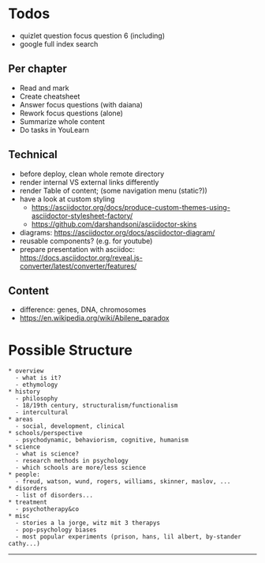 # Todos

* quizlet question focus question 6 (including)
* google full index search

## Per chapter

* Read and mark
* Create cheatsheet
* Answer focus questions (with daiana)
* Rework focus questions (alone)
* Summarize whole content
* Do tasks in YouLearn

## Technical

* before deploy, clean whole remote directory
* render internal VS external links differently
* render Table of content; (some navigation menu (static?))
* have a look at custom styling
    * https://asciidoctor.org/docs/produce-custom-themes-using-asciidoctor-stylesheet-factory/
    * https://github.com/darshandsoni/asciidoctor-skins
* diagrams: https://asciidoctor.org/docs/asciidoctor-diagram/
* reusable components? (e.g. for youtube)
* prepare presentation with asciidoc: https://docs.asciidoctor.org/reveal.js-converter/latest/converter/features/

## Content

* difference: genes, DNA, chromosomes
* https://en.wikipedia.org/wiki/Abilene_paradox

# Possible Structure

```
* overview
  - what is it?
  - ethymology
* history
  - philosophy
  - 18/19th century, structuralism/functionalism
  - intercultural
* areas
  - social, development, clinical
* schools/perspective
  - psychodynamic, behaviorism, cognitive, humanism
* science
  - what is science?
  - research methods in psychology
  - which schools are more/less science
* people:
  - freud, watson, wund, rogers, williams, skinner, maslov, ...
* disorders
  - list of disorders...
* treatment
  - psychotherapy&co
* misc
  - stories a la jorge, witz mit 3 therapys
  - pop-psychology biases
  - most popular experiments (prison, hans, lil albert, by-stander cathy...)
```

---
